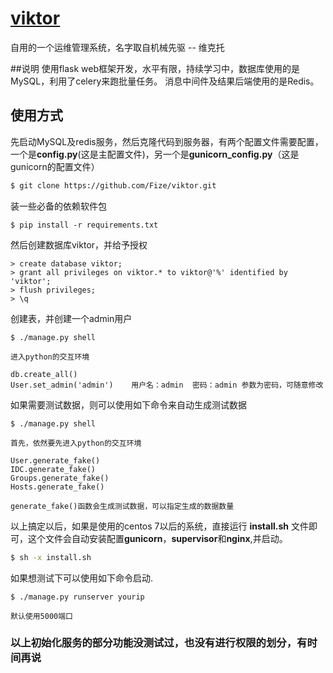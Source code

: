 # [viktor](http://baike.baidu.com/link?url=ADJn0Xz2cwixAj4HlENrFCJlJaInfMC84YKpVN7rXGAlQVzEm_iDjjRW1YPavUeMddsIcaGLNlgsCQgixS6fmq)
自用的一个运维管理系统，名字取自机械先驱 -- 维克托

##说明
使用flask web框架开发，水平有限，持续学习中，数据库使用的是MySQL，利用了celery来跑批量任务。
消息中间件及结果后端使用的是Redis。


## 使用方式

先启动MySQL及redis服务，然后克隆代码到服务器，有两个配置文件需要配置，一个是**config.py**(这是主配置文件)，另一个是**gunicorn_config.py**（这是gunicorn的配置文件）

```bash
$ git clone https://github.com/Fize/viktor.git
```
装一些必备的依赖软件包

```
$ pip install -r requirements.txt
```
然后创建数据库viktor，并给予授权

```
> create database viktor;
> grant all privileges on viktor.* to viktor@'%' identified by 'viktor';
> flush privileges;
> \q
```
创建表，并创建一个admin用户

```
$ ./manage.py shell

进入python的交互环境

db.create_all()
User.set_admin('admin')    用户名：admin  密码：admin 参数为密码，可随意修改
```
如果需要测试数据，则可以使用如下命令来自动生成测试数据

```
$ ./manage.py shell

首先，依然要先进入python的交互环境

User.generate_fake()
IDC.generate_fake()
Groups.generate_fake()
Hosts.generate_fake()

generate_fake()函数会生成测试数据，可以指定生成的数据数量

```

以上搞定以后，如果是使用的centos 7以后的系统，直接运行 **install.sh** 文件即可，这个文件会自动安装配置**gunicorn**，**supervisor**和**nginx**,并启动。

```bash
$ sh -x install.sh
```

如果想测试下可以使用如下命令启动.

```
$ ./manage.py runserver yourip

默认使用5000端口
```

### 以上初始化服务的部分功能没测试过，也没有进行权限的划分，有时间再说

